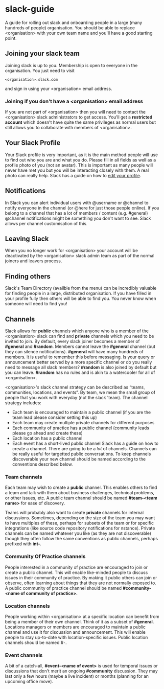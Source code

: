 # slack-guide
A guide for rolling out slack and onboarding people in a large (many hundreds of people) organisation. You should be able to replace \<organisation> with your own team name and you'll have a good starting point.

## Joining your slack team
Joining slack is up to you. Membership is open to everyone in the organisation. You just need to visit

    <organisation>.slack.com

and sign in using your \<organisation> email address.

### Joining if you don't have a \<organisation> email address
If you are not part of \<organisation> then you will need to contact the \<organisation> slack administrators to get access. You'll get a **restricted account** which doesn't have quite the same privileges as normal users but still allows you to collaborate with members of \<organisation>.

## Your Slack Profile
Your Slack profile is very important, as it is the main method people will use to find out who you are and what you do. Please fill in all fields as well as a profile photo of you (not an avatar). This is important as many people will never have met you but you will be interacting closely with them. A real photo can really help. Slack has a guide on how to [edit your profile](https://get.slack.help/hc/en-us/articles/204092246-Editing-your-profile).

## Notifications
In Slack you can alert individual users with @username or @channel to notify everyone in the channel (or @here for just those people online). If you belong to a channel that has a lot of members / content (e.g. #general) @channel notifications might be something you don't want to see. Slack allows per channel customisation of this.

## Leaving Slack
When you no longer work for \<organisation> your account will be deactivated by the \<organisation> slack admin team as part of the normal joiners and leavers process.

## Finding others
Slack's Team Directory (availble from the menu) can be incredibly valuable for finding people in a large, distributed organisation. If you have filled in your profile fully then others will be able to find you. You never know when someone will need to find you!

## Channels
Slack allows for **public** channels which anyone who is a member of the \<organisation> slack can find and **private** channels which you need to be invited to join. By default, every slack joiner becomes a member of **#general** and **#random**. Members cannot leave the **#general** channel (but they can silence notifications). **#general** will have many hundreds of members. It is useful to remember this before messaging. Is your query or announcement better served by a more specific channel or do you really need to message all slack members? **#random** is also joined by default but you can leave. **#random** has no rules and is akin to a watercooler for all of \<organisation>.

\<organisation>'s slack channel strategy can be described as “teams, communities, locations, and events”. By team, we mean the small group of people that you work with everyday (not the slack 'team). The channel strategy includes:
* Each team is encouraged to maintain a public channel (if you are the team lead please consider setting this up)
* Each team may create multiple private channels for different purposes
* Each community of practice has a public channel (community leads please go ahead and create these)
* Each location has a public channel
* Each event has a short-lived public channel
Slack has a guide on how to create a channel. There are going to be a *lot* of channels. Channels can be really useful for targetted public conversations. To keep channels discoverable your new channel should be named according to the conventions described below.

### Team channels
Each team may wish to create a **public** channel. This enables others to find a team and talk with them about business challenges, technical problems, or other issues, etc.
A public team channel should be named **#team-\<team name>** for ease of discovery.

Teams will probably also want to create **private** channels for internal discussions. Sometimes, depending on the size of the team you may want to have multiples of these, perhaps for subsets of the team or for specific integrations (like source code repository notifications for nstance). Private channels can be named whatever you like (as they are not discoverable) though they often follow the same conventions as public channels, perhaps prefixed with **int-**.

### Community Of Practice channels
People interested in a community of practice are encouraged to join or create a public channel. This will enable like-minded people to discuss issues in their community of practice. By making it public others can join or observe, often learning about things that they are not normally exposed to.
A public community of practice channel should be named  **#community-\<name of community of practice>**.

### Location channels
People working within \<organisation> at a specific location can benefit from being a member of their own channel. Think of it as a subset of **#general**. Locations managers or members are encouraged to maintain a public channel and use it for discussion and announcement. This will enable people to stay up-to-date with location-specific issues.
Public location channels should be named #<location>-<location name>.

### Event channels
A bit of a catch-all, **#event-\<name of event>** is used for temporal issues or discussions that don't merit an ongoing **#community** discussion. They may last only a few hours (maybe a live incident) or months (planning for an upcoming office move).
